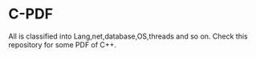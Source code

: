 # C-PDF
All is classified into Lang,net,database,OS,threads and so on. Check this repository for some PDF of C++.
